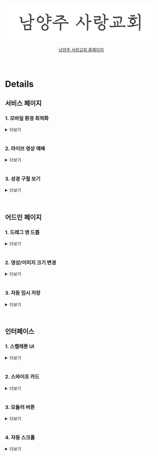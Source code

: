 <p align='center'><img src='imgs/logo.png'></p>

           
<p align="center">
  <a href="http://nsarang.or.kr">
    남양주 사랑교회 홈페이지
  </a>
</p>

<br>
<br>

# **Details**

## **서비스 페이지**

### 1. 모바일 환경 최적화

<details>
  <summary>더보기</summary>
  
  <p align='center'>
    교인들이 주로 모바일로 홈페이지에 접속하기 때문에 <br>
    모바일에서 사용하기 편한 UI를 구성하였습니다.
    <br><br>
    <img src='imgs/mobile.gif' width='250px'>
  </p>
</details>

<br>

### 2. 라이브 영상 예배
<details>
  <summary>더보기</summary>
  <p align='center'>
    생방송으로 예배를 드릴 수 있으며, <br>
    다음 예배까지 몇 시간이 남았는지 표시해줍니다. 
    <br><br>
    <img src='imgs/live.gif' width='100%'>
  </p>
</details>

<br>

### 3. 성경 구절 보기
<details>
  <summary>더보기</summary>
  <p align='center'>
    일일이 성경책을 찾는 대신에 클릭하여 말씀의 성경 구절을 볼 수 있습니다.
    <br><br>
    <img src='imgs/verse.gif' width='100%'>
  </p>
</details>

<br>
<br>

## **어드민 페이지**

### 1. 드래그 앤 드롭 
<details>
  <summary>더보기</summary>
  <p align='center'>
    이미지를 편하게 업로드할 수 있습니다.
    <br><br>
    <img src='imgs/dragDrop.gif' width='100%'>
  </p>
</details>

<br>

### 2. 영상/이미지 크기 변경
<details>
  <summary>더보기</summary>
  <p align='center'>
    이미지를 클릭하면 나오는 핸들로 크기를 마음대로 조절할 수 있습니다.
    <br><br>
    <img src='imgs/size.gif' width='100%'>
  </p>
</details>

<br>

### 3. 자동 임시 저장
<details>
  <summary>더보기</summary>
  <p align='center'>
    작업 내용이 일정시간마다 임시로 저장되어 내용이 사라질 경우를 대비했습니다.
    <br><br>
    <img src='imgs/tempSave.gif' width='100%'>
  </p>
</details>

<br>
<br>

## **인터페이스**

### 1. 스켈레톤 UI
<details>
  <summary>더보기</summary>
  <p align='center'>
    스켈레톤UI로 로딩시간을 표현하였습니다.
    <br><br>
    <img src='imgs/skeleton.gif' width='100%'>
  </p>
</details>

<br>

### 2. 스와이프 카드
<details>
  <summary>더보기</summary>
  <p align='center'>
    <br><br>
    <img src='imgs/swipe.gif' width='50%'>
    <br><br><br>
    <img src='imgs/swipe2.gif' width='50%'>
  </p>
</details>

<br>

### 3. 모듈러 버튼
<details>
  <summary>더보기</summary>
  <p align='center'>
    <br><br>
    <img src='imgs/button1.gif' width='50%'>
    <br><br><br>
    <img src='imgs/button2.gif' width='50%'>
  </p>
</details>

<br>

### 4. 자동 스크롤
<details>
  <summary>더보기</summary>
  <p align='center'>
    <br><br>
    <img src='imgs/autoScroll.gif' width='30%'>
  </p>
</details>

<br>


